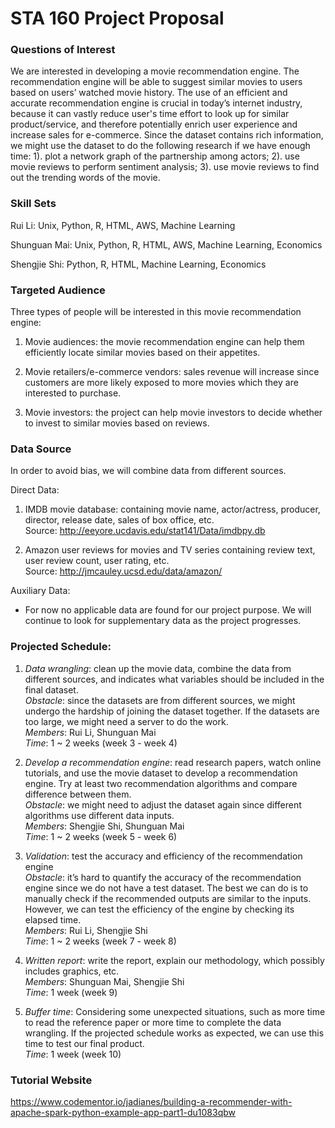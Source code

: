 # STA 160 Project Proposal

### Questions of Interest

We are interested in developing a movie recommendation engine. The recommendation
engine will be able to suggest similar movies to users based on users’ watched movie history.
The use of an efficient and accurate recommendation engine is crucial in today’s internet
industry, because it can vastly reduce user's time effort to look up for similar product/service,
and therefore potentially enrich user experience and increase sales for e-commerce. Since the
dataset contains rich information, we might use the dataset to do the following research if
we have enough time: 1). plot a network graph of the partnership among actors; 2). use movie
reviews to perform sentiment analysis; 3). use movie reviews to find out the trending words of
the movie.

### Skill Sets

Rui Li: Unix, Python, R, HTML, AWS, Machine Learning

Shunguan Mai: Unix, Python, R, HTML, AWS, Machine Learning, Economics

Shengjie Shi: Python, R, HTML, Machine Learning, Economics

### Targeted Audience

Three types of people will be interested in this movie recommendation engine:

1. Movie audiences: the movie recommendation engine can help them efficiently locate
similar movies based on their appetites.

2. Movie retailers/e-commerce vendors: sales revenue will increase since customers are
more likely exposed to more movies which they are interested to purchase.

3. Movie investors: the project can help movie investors to decide whether to invest to
similar movies based on reviews.

### Data Source

In order to avoid bias, we will combine data from different sources.

Direct Data:

1. IMDB movie database: containing movie name, actor/actress, producer, director,
release date, sales of box office, etc. 
<br>Source: http://eeyore.ucdavis.edu/stat141/Data/imdbpy.db</br>

2. Amazon user reviews for movies and TV series containing review text, user
review count, user rating, etc.
<br>Source: http://jmcauley.ucsd.edu/data/amazon/</br>

Auxiliary Data:

- For now no applicable data are found for our project purpose. We will continue to
look for supplementary data as the project progresses.

### Projected Schedule:

1. _Data wrangling_: clean up the movie data, combine the data from different sources, and
indicates what variables should be included in the final dataset. 
<br>_Obstacle_: since the datasets are from different sources, we might undergo the hardship of joining the dataset together. 
If the datasets are too large, we might need a server to do the work.
<br>_Members_: Rui Li, Shunguan Mai
<br>_Time_: 1 ~ 2 weeks (week 3 - week 4)</br>

2. _Develop a recommendation engine_: read research papers, watch online tutorials, and use
the movie dataset to develop a recommendation engine. Try at least two recommendation
algorithms and compare difference between them.
<br>_Obstacle_: we might need to adjust the dataset again since different algorithms use
different data inputs.
<br>_Members_: Shengjie Shi, Shunguan Mai
<br>_Time_: 1 ~ 2 weeks (week 5 - week 6)</br>

3. _Validation_: test the accuracy and efficiency of the recommendation engine
<br>_Obstacle_: it’s hard to quantify the accuracy of the recommendation engine since we do
not have a test dataset. The best we can do is to manually check if the recommended
outputs are similar to the inputs. However, we can test the efficiency of the engine by
checking its elapsed time.
<br>_Members_: Rui Li, Shengjie Shi
<br>_Time_: 1 ~ 2 weeks (week 7 - week 8)</br>

4. _Written report_: write the report, explain our methodology, which possibly includes
graphics, etc.
<br>_Members_: Shunguan Mai, Shengjie Shi
<br>_Time_: 1 week (week 9)</br>

5. _Buffer time_: Considering some unexpected situations, such as more time to read the
reference paper or more time to complete the data wrangling. If the projected schedule
works as expected, we can use this time to test our final product.
<br>_Time_: 1 week (week 10)</br>

### Tutorial Website
https://www.codementor.io/jadianes/building-a-recommender-with-apache-spark-python-example-app-part1-du1083qbw

